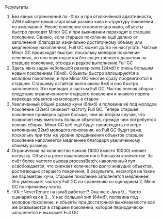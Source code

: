 Результаты:
1) Без явных ограничений по -Xmx и при отключённой адаптивности, JVM выберет некий стартовый размер хипа 
и структуру поколений по умолчанию. Новое поколение относительно мало, объекты быстро проходят Minor GC 
и при выживании переходят в старшее поколение. Однако, если старшее поколение ещё далеко от заполнения 
(благодаря изначально достаточному объёму или медленному накоплению), Full GC может долго не наступать. 
Частые Minor GC происходят быстро, поскольку молодое поколение невелико, 
но оно опустошается без существенного давления на старшее поколение, 
отсюда и редкое выполнение Full GC
2) Здесь явно задан небольшой размер хипа (24мб) с очень большим новым поколением (16мб). 
Объекты быстро аллоцируются в молодом поколении, и при Minor GC многие сразу продвигаются в старшее.
Старшему остаётся всего около 8мб и оно быстро заполняется. Это приводит к частым Full GC. 
Частая полная сборка - следствие ограниченности старшего поколения и низкого порога перехода объектов из молодого в старое
3) Увеличенный общий размер кучи (64мб) и половина её под молодое поколение (32мб) снижают частоту Full GC. 
Теперь старшее поколение примерно вдвое больше, чем во втором случае, что позволяет ему вместить больше объектов, 
прежде чем потребуется полная сборка. Minor GC всё ещё будут происходить по мере наполнения 32мб молодого поколения, 
но Full GC будут реже, поскольку при том же уровне продвижения объектов старшее поколение наполняется медленнее 
благодаря увеличенному общему размеру.
4) Ограничение на количество чанков (1000 вместо 10000) меняет нагрузку. 
Объекты реже накапливаются в большом количестве. За счёт более частого вызова processBatch, 
накопленный пул освобождается, что снижает количество долго живущих объектов, достигающих старшего поколения. 
В результате, несмотря на такие же параметры кучи, старшее поколение заполняется медленнее. 
Это уменьшает частоту Full GC по сравнению со сценарием 2. Minor GC по-прежнему часты.
5) -XX:+NeverTenure на java8 работает? Она же с Java 9... Чисто сценарий как в 3... 
У нас большой хип (64мб), половина под молодое поколение, и объекты при достаточной выживаемости всё же оказываются 
в старшем поколении, которое периодически заполняется и вызывает Full GC
